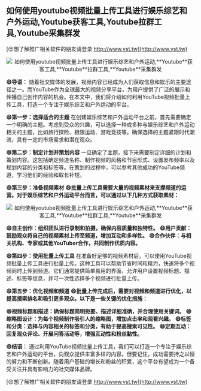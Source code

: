 ## **如何使用youtube视频批量上传工具进行娱乐综艺和户外运动,**Youtube**获客工具,**Youtube**拉群工具,**Youtube**采集群发**

[😍想了解推广相关软件的朋友请登录 http://www.vst.tw](http://www.vst.tw)

 <center><img src="https://vst.tw/MP4/tuiguang/png/0.png" alt="如何使用youtube视频批量上传工具进行娱乐综艺和户外运动,**Youtube**获客工具,**Youtube**拉群工具,**Youtube**采集群发"></center>

**😄导语：**
随着社交媒体的发展，视频内容已经成为人们获取信息和娱乐的主要途径之一。而YouTube作为全球最大的视频分享平台，为用户提供了广泛的展示和传播自己创作内容的机会。在本文中，我们将介绍如何利用YouTube视频批量上传工具，打造一个专注于娱乐综艺和户外运动的平台。

**😄第一步：选择适合的主题**
在创建娱乐综艺和户外运动平台之前，首先需要确定一个明确的主题。考虑到受众的兴趣，可以选择一种或多种与娱乐综艺和户外运动相关的主题，比如旅行探险、极限运动、游戏竞技等。确保选择的主题紧跟时代潮流，具有一定的市场需求和潜在观众。

**😄第二步：制定计划并策划内容**
一旦确定了主题，接下来需要制定详细的计划和策划内容。这包括确定频道名称、制作视频的风格和节目形式、设置发布频率以及规划内容的分类和标签等。在策划的过程中，可以参考其他成功的YouTube频道，学习他们的经验和取长补短。

**😄第三步：准备视频素材**
**😄批量上传工具需要大量的视频素材来支撑频道的运营。对于娱乐综艺和户外运动平台而言，可以通过以下几种方式获取素材：**

 <center><img src="https://vst.tw/MP4/tuiguang/png/4.png" alt="如何使用youtube视频批量上传工具进行娱乐综艺和户外运动,**Youtube**获客工具,**Youtube**拉群工具,**Youtube**采集群发"></center>

**😄自主创作：组织团队进行录制和拍摄，确保内容质量和独特性。**
**😄用户贡献：鼓励观众将自己的视频素材上传至频道，增加互动和多样性。**
**😄合作伙伴：与相关机构、专家或其他YouTuber合作，共同制作优质内容。**

**😄第四步：使用批量上传工具**
在准备好足够的视频素材后，可以使用YouTube视频批量上传工具进行批量上传。这种工具可以帮助节省时间和精力，快速将多个视频同时上传到频道。它们通常提供简单易用的界面，允许用户设置视频标题、描述、标签等信息，并可一次性选择多个视频进行批量上传。

**😄第五步：优化视频和频道**
**😄批量上传完成后，需要对视频和频道进行优化，以提高搜索排名和吸引更多观众。以下是一些关键的优化措施：**

**😄视频标题和描述：确保标题简明扼要、描述详细准确，并合理使用关键词。**
**😄缩略图设计：为每个视频制作吸引人的缩略图，增加点击率和观看兴趣。**
**😄标签和分类：选择与内容相关的标签和分类，有助于提高搜索可见性。**
**😄定期互动：回复观众评论、开展问答活动等，增强互动性和粉丝黏性。**

**😄结语：**
通过利用YouTube视频批量上传工具，我们可以打造一个专注于娱乐综艺和户外运动的平台，向观众提供丰富多样的内容。但要记住，成功需要持之以恒的努力和不断创新。随着用户基础的增长和粉丝的积累，这个平台有望成为一个备受关注并具有影响力的社交媒体品牌。

[😍想了解推广相关软件的朋友请登录 http://www.vst.tw](http://www.vst.tw)



